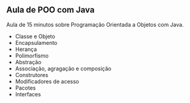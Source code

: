 ﻿## Aula de POO com Java

 Aula de 15 minutos sobre Programação Orientada a Objetos com Java.

* Classe e Objeto
* Encapsulamento
* Herança
* Polimorfismo
* Abstração
* Associação, agragação e composição
* Construtores
* Modificadores de acesso
* Pacotes
* Interfaces
